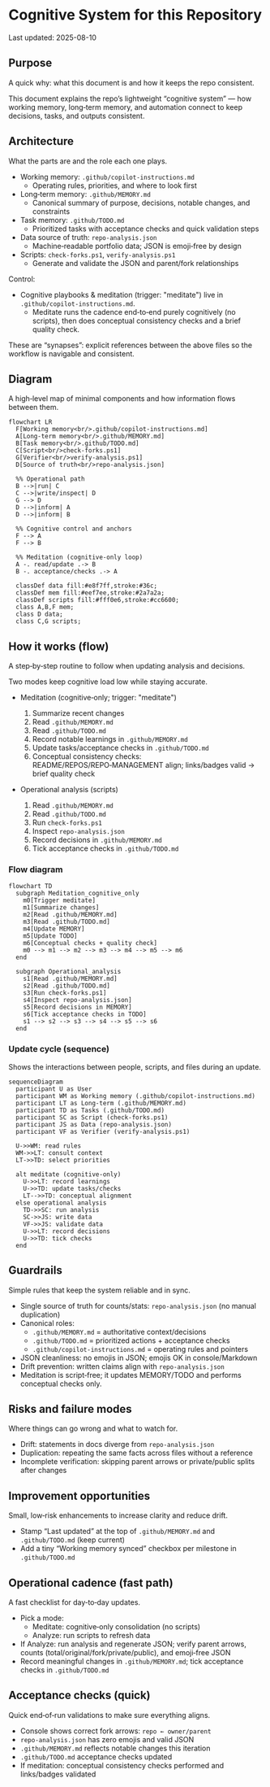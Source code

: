 # Cognitive System for this Repository

Last updated: 2025-08-10

## Purpose

A quick why: what this document is and how it keeps the repo consistent.

This document explains the repo’s lightweight “cognitive system” — how working memory, long‑term memory, and automation connect to keep decisions, tasks, and outputs consistent.

## Architecture

What the parts are and the role each one plays.

- Working memory: `.github/copilot-instructions.md`
  - Operating rules, priorities, and where to look first
- Long‑term memory: `.github/MEMORY.md`
  - Canonical summary of purpose, decisions, notable changes, and constraints
- Task memory: `.github/TODO.md`
  - Prioritized tasks with acceptance checks and quick validation steps
- Data source of truth: `repo-analysis.json`
  - Machine‑readable portfolio data; JSON is emoji‑free by design
- Scripts: `check-forks.ps1`, `verify-analysis.ps1`
  - Generate and validate the JSON and parent/fork relationships

Control:
- Cognitive playbooks & meditation (trigger: "meditate") live in `.github/copilot-instructions.md`.
  - Meditate runs the cadence end‑to‑end purely cognitively (no scripts), then does conceptual consistency checks and a brief quality check.

These are “synapses”: explicit references between the above files so the workflow is navigable and consistent.

## Diagram

A high‑level map of minimal components and how information flows between them.

```mermaid
flowchart LR
  F[Working memory<br/>.github/copilot-instructions.md]
  A[Long‑term memory<br/>.github/MEMORY.md]
  B[Task memory<br/>.github/TODO.md]
  C[Script<br/>check-forks.ps1]
  G[Verifier<br/>verify-analysis.ps1]
  D[Source of truth<br/>repo-analysis.json]

  %% Operational path
  B -->|run| C
  C -->|write/inspect| D
  G --> D
  D -->|inform| A
  D -->|inform| B

  %% Cognitive control and anchors
  F --> A
  F --> B

  %% Meditation (cognitive‑only loop)
  A -. read/update .-> B
  B -. acceptance/checks .-> A

  classDef data fill:#e8f7ff,stroke:#36c;
  classDef mem fill:#eef7ee,stroke:#2a7a2a;
  classDef scripts fill:#fff0e6,stroke:#cc6600;
  class A,B,F mem;
  class D data;
  class C,G scripts;
```

## How it works (flow)

A step‑by‑step routine to follow when updating analysis and decisions.

Two modes keep cognitive load low while staying accurate.

- Meditation (cognitive‑only; trigger: "meditate")
  1) Summarize recent changes
  2) Read `.github/MEMORY.md`
  3) Read `.github/TODO.md`
  4) Record notable learnings in `.github/MEMORY.md`
  5) Update tasks/acceptance checks in `.github/TODO.md`
  6) Conceptual consistency checks: README/REPOS/REPO‑MANAGEMENT align; links/badges valid → brief quality check

- Operational analysis (scripts)
  1) Read `.github/MEMORY.md`
  2) Read `.github/TODO.md`
  3) Run `check-forks.ps1`
  4) Inspect `repo-analysis.json`
  5) Record decisions in `.github/MEMORY.md`
  6) Tick acceptance checks in `.github/TODO.md`

### Flow diagram

```mermaid
flowchart TD
  subgraph Meditation_cognitive_only
    m0[Trigger meditate]
    m1[Summarize changes]
    m2[Read .github/MEMORY.md]
    m3[Read .github/TODO.md]
    m4[Update MEMORY]
    m5[Update TODO]
    m6[Conceptual checks + quality check]
    m0 --> m1 --> m2 --> m3 --> m4 --> m5 --> m6
  end

  subgraph Operational_analysis
    s1[Read .github/MEMORY.md]
    s2[Read .github/TODO.md]
    s3[Run check-forks.ps1]
    s4[Inspect repo-analysis.json]
    s5[Record decisions in MEMORY]
    s6[Tick acceptance checks in TODO]
    s1 --> s2 --> s3 --> s4 --> s5 --> s6
  end
```

### Update cycle (sequence)

Shows the interactions between people, scripts, and files during an update.

```mermaid
sequenceDiagram
  participant U as User
  participant WM as Working memory (.github/copilot-instructions.md)
  participant LT as Long-term (.github/MEMORY.md)
  participant TD as Tasks (.github/TODO.md)
  participant SC as Script (check-forks.ps1)
  participant JS as Data (repo-analysis.json)
  participant VF as Verifier (verify-analysis.ps1)

  U->>WM: read rules
  WM->>LT: consult context
  LT->>TD: select priorities

  alt meditate (cognitive-only)
    U->>LT: record learnings
    U->>TD: update tasks/checks
    LT-->>TD: conceptual alignment
  else operational analysis
    TD->>SC: run analysis
    SC->>JS: write data
    VF->>JS: validate data
    U->>LT: record decisions
    U->>TD: tick checks
  end
```

## Guardrails

Simple rules that keep the system reliable and in sync.

- Single source of truth for counts/stats: `repo-analysis.json` (no manual duplication)
- Canonical roles:
  - `.github/MEMORY.md` = authoritative context/decisions
  - `.github/TODO.md` = prioritized actions + acceptance checks
  - `.github/copilot-instructions.md` = operating rules and pointers
- JSON cleanliness: no emojis in JSON; emojis OK in console/Markdown
- Drift prevention: written claims align with `repo-analysis.json`
- Meditation is script‑free; it updates MEMORY/TODO and performs conceptual checks only.

## Risks and failure modes

Where things can go wrong and what to watch for.

- Drift: statements in docs diverge from `repo-analysis.json`
- Duplication: repeating the same facts across files without a reference
- Incomplete verification: skipping parent arrows or private/public splits after changes

## Improvement opportunities

Small, low‑risk enhancements to increase clarity and reduce drift.

- Stamp “Last updated” at the top of `.github/MEMORY.md` and `.github/TODO.md` (keep current)
- Add a tiny “Working memory synced” checkbox per milestone in `.github/TODO.md`

## Operational cadence (fast path)

A fast checklist for day‑to‑day updates.

- Pick a mode:
  - Meditate: cognitive‑only consolidation (no scripts)
  - Analyze: run scripts to refresh data
- If Analyze: run analysis and regenerate JSON; verify parent arrows, counts (total/original/fork/private/public), and emoji‑free JSON
- Record meaningful changes in `.github/MEMORY.md`; tick acceptance checks in `.github/TODO.md`

## Acceptance checks (quick)

Quick end‑of‑run validations to make sure everything aligns.

- Console shows correct fork arrows: `repo ← owner/parent`
- `repo-analysis.json` has zero emojis and valid JSON
- `.github/MEMORY.md` reflects notable changes this iteration
- `.github/TODO.md` acceptance checks updated
- If meditation: conceptual consistency checks performed and links/badges validated
